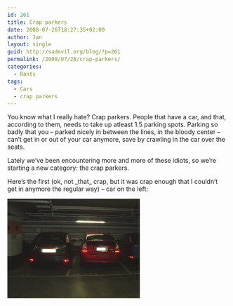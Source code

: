 ```yaml
---
id: 261
title: Crap parkers
date: 2008-07-26T18:27:35+02:00
author: Jan
layout: single
guid: http://sadevil.org/blog/?p=261
permalink: /2008/07/26/crap-parkers/
categories:
  - Rants
tags:
  - Cars
  - crap parkers
---
```

You know what I really hate? Crap parkers. People that have a car, and that, according to them, needs to take up atleast 1.5 parking spots. Parking so badly that you &#8211; parked nicely in between the lines, in the bloody center &#8211; can&#8217;t get in or out of your car anymore, save by crawling in the car over the seats.

Lately we&#8217;ve been encountering more and more of these idiots, so we&#8217;re starting a new category: the crap parkers.

Here&#8217;s the first (ok, not \_that\_ crap, but it was crap enough that I couldn&#8217;t get in anymore the regular way) &#8211; car on the left:

<img src="/assets/images/2008/02/p7192353-sm.jpg" width="60%" />
